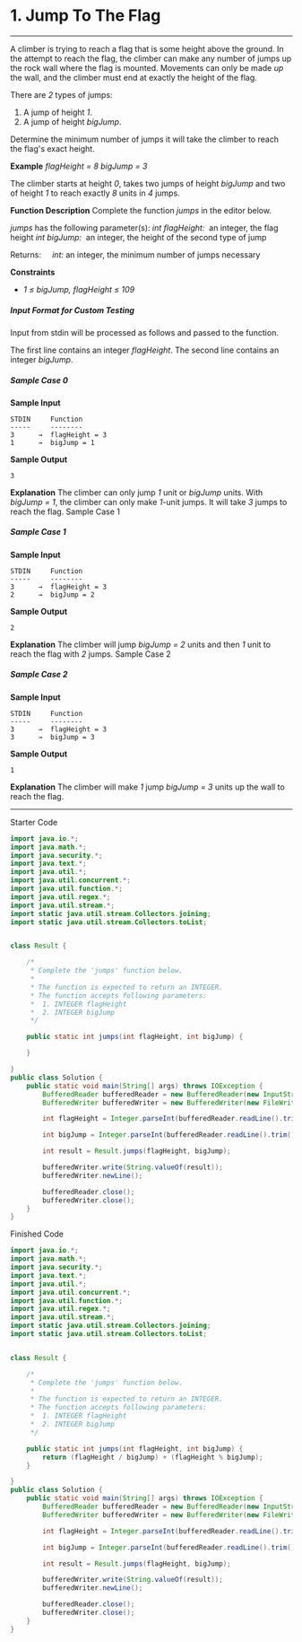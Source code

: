 # 1. Jump To The Flag
---
A climber is trying to reach a flag that is some height above the ground. In the attempt to reach the flag, the climber can make any number of jumps up the rock wall where the flag is mounted. Movements can only be made _up_ the wall, and the climber must end at exactly the height of the flag.

There are _2_ types of jumps:
1.  A jump of height _1_.
2.  A jump of height _bigJump_.

Determine the minimum number of jumps it will take the climber to reach the flag's exact height.

**Example**
_flagHeight = 8_
_bigJump = 3_

The climber starts at height _0_, takes two jumps of height _bigJump_ and two of height _1_ to reach exactly _8_ units in _4_ jumps.

**Function Description**
Complete the function _jumps_ in the editor below.

_jumps_ has the following parameter(s):
   _int flagHeight:_  an integer, the flag height
   _int_ _bigJump:_  an integer, the height of the second type of jump

Returns:
    _int:_ an integer, the minimum number of jumps necessary

**Constraints**
-   _1 ≤ bigJump, flagHeight ≤ 109_

##### Input Format for Custom Testing
Input from stdin will be processed as follows and passed to the function.

The first line contains an integer _flagHeight_.
The second line contains an integer _bigJump_.

##### Sample Case 0
**Sample Input**
```
STDIN     Function
-----     --------
3      →  flagHeight = 3
1      →  bigJump = 1
```

**Sample Output**
```
3
```

**Explanation**
The climber can only jump _1_ unit or _bigJump_ units. With _bigJump = 1_, the climber can only make _1_-unit jumps. It will take _3_ jumps to reach the flag. Sample Case 1

##### Sample Case 1
**Sample Input**
```
STDIN     Function
-----     --------
3      →  flagHeight = 3
2      →  bigJump = 2
```

**Sample Output**
```
2
```

**Explanation**
The climber will jump _bigJump = 2_ units and then _1_ unit to reach the flag with _2_ jumps. Sample Case 2

##### Sample Case 2
**Sample Input**
```
STDIN     Function
-----     --------
3      →  flagHeight = 3
3      →  bigJump = 3
```

**Sample Output**
```
1
```

**Explanation**
The climber will make _1_ jump _bigJump = 3_ units up the wall to reach the flag.

---

Starter Code
```java
import java.io.*;
import java.math.*;
import java.security.*;
import java.text.*;
import java.util.*;
import java.util.concurrent.*;
import java.util.function.*;
import java.util.regex.*;
import java.util.stream.*;
import static java.util.stream.Collectors.joining;
import static java.util.stream.Collectors.toList;


class Result {

    /*
     * Complete the 'jumps' function below.
     *
     * The function is expected to return an INTEGER.
     * The function accepts following parameters:
     *  1. INTEGER flagHeight
     *  2. INTEGER bigJump
     */

    public static int jumps(int flagHeight, int bigJump) {

    }

}
public class Solution {
    public static void main(String[] args) throws IOException {
        BufferedReader bufferedReader = new BufferedReader(new InputStreamReader(System.in));
        BufferedWriter bufferedWriter = new BufferedWriter(new FileWriter(System.getenv("OUTPUT_PATH")));

        int flagHeight = Integer.parseInt(bufferedReader.readLine().trim());

        int bigJump = Integer.parseInt(bufferedReader.readLine().trim());

        int result = Result.jumps(flagHeight, bigJump);

        bufferedWriter.write(String.valueOf(result));
        bufferedWriter.newLine();

        bufferedReader.close();
        bufferedWriter.close();
    }
}
```

Finished Code
```java
import java.io.*;
import java.math.*;
import java.security.*;
import java.text.*;
import java.util.*;
import java.util.concurrent.*;
import java.util.function.*;
import java.util.regex.*;
import java.util.stream.*;
import static java.util.stream.Collectors.joining;
import static java.util.stream.Collectors.toList;


class Result {

    /*
     * Complete the 'jumps' function below.
     *
     * The function is expected to return an INTEGER.
     * The function accepts following parameters:
     *  1. INTEGER flagHeight
     *  2. INTEGER bigJump
     */

    public static int jumps(int flagHeight, int bigJump) {
        return (flagHeight / bigJump) + (flagHeight % bigJump);
    }

}
public class Solution {
    public static void main(String[] args) throws IOException {
        BufferedReader bufferedReader = new BufferedReader(new InputStreamReader(System.in));
        BufferedWriter bufferedWriter = new BufferedWriter(new FileWriter(System.getenv("OUTPUT_PATH")));

        int flagHeight = Integer.parseInt(bufferedReader.readLine().trim());

        int bigJump = Integer.parseInt(bufferedReader.readLine().trim());

        int result = Result.jumps(flagHeight, bigJump);

        bufferedWriter.write(String.valueOf(result));
        bufferedWriter.newLine();

        bufferedReader.close();
        bufferedWriter.close();
    }
}
```
